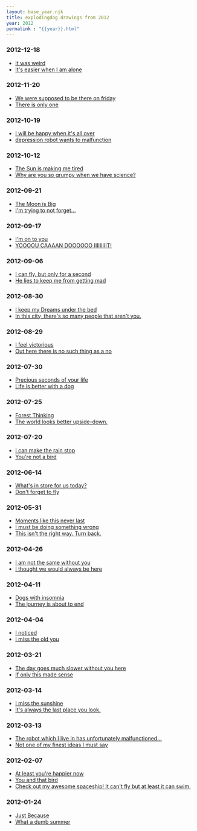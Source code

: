 ```yaml
---
layout: base_year.njk
title: explodingdog drawings from 2012
year: 2012
permalink : "{{year}}.html"
---
```


<div class='day'><h3>2012-12-18</h3><ul><!--46--><li><a href='/title/itwasweird.html'>It was weird</a></li> 
<!--45--><li><a href='/title/itseasierwhenimalone.html'>It's easier when I am alone</a></li> 
</ul></div>
<div class='day'><h3>2012-11-20</h3><ul><!--44--><li><a href='/title/weweresupposedtobethereonfriday.html'>We were supposed to be there on friday </a></li> 
<!--43--><li><a href='/title/thereisonlyone.html'>There is only one</a></li> 
</ul></div>
<div class='day'><h3>2012-10-19</h3><ul><!--42--><li><a href='/title/iwillbehappywhenitsallover.html'>I will be happy when it's all over</a></li> 
<!--41--><li><a href='/title/depressionrobotwantstomalfunction.html'>depression robot wants to malfunction</a></li> 
</ul></div>
<div class='day'><h3>2012-10-12</h3><ul><!--40--><li><a href='/title/thesunismakingmetired.html'>The Sun is making me tired</a></li> 
<!--39--><li><a href='/title/whyareyousogrumpywhenwehavescience.html'>Why are you so grumpy when we have science?</a></li> 
</ul></div>
<div class='day'><h3>2012-09-21</h3><ul><!--38--><li><a href='/title/themoonisbig.html'>The Moon is Big</a></li> 
<!--37--><li><a href='/title/imtryingtonotforget.html'>I'm trying to not forget...</a></li> 
</ul></div>
<div class='day'><h3>2012-09-17</h3><ul><!--36--><li><a href='/title/imontoyou.html'>I'm on to you</a></li> 
<!--35--><li><a href='/title/YOOOOUCAAAANDOOOOOOIIIIIIIIIT.html'>YOOOOU CAAAAN DOOOOOO IIIIIIIIIT!</a></li> 
</ul></div>
<div class='day'><h3>2012-09-06</h3><ul><!--34--><li><a href='/title/icanflybutonlyforasecond.html'>I can fly, but only for a second</a></li> 
<!--33--><li><a href='/title/heliestokeepmefromgettingmad.html'>He lies to keep me from getting mad</a></li> 
</ul></div>
<div class='day'><h3>2012-08-30</h3><ul><!--32--><li><a href='/title/ikeepmydreamsunderthebed.html'>I keep my Dreams under the bed</a></li> 
<!--31--><li><a href='/title/inthiscitytheressomanypeoplethatarentyou.html'>In this city, there's so many people that aren't you.</a></li> 
</ul></div>
<div class='day'><h3>2012-08-29</h3><ul><!--30--><li><a href='/title/ifeelvictorious.html'>I feel victorious</a></li> 
<!--29--><li><a href='/title/outheretheresnosuchthingasano.html'>Out here there is no such thing as a no</a></li> 
</ul></div>
<div class='day'><h3>2012-07-30</h3><ul><!--28--><li><a href='/title/precioussecondsofyourlife.html'>Precious seconds of your life</a></li> 
<!--27--><li><a href='/title/lifeisbetterwithadog.html'>Life is better with a dog</a></li> 
</ul></div>
<div class='day'><h3>2012-07-25</h3><ul><!--26--><li><a href='/title/forestthinking.html'>Forest Thinking</a></li> 
<!--25--><li><a href='/title/theworldlooksbetterupsidedown.html'>The world looks better upside-down.</a></li> 
</ul></div>
<div class='day'><h3>2012-07-20</h3><ul><!--24--><li><a href='/title/icanmaketherainstop.html'>I can make the rain stop</a></li> 
<!--23--><li><a href='/title/youarenotabird.html'>You're not a bird</a></li> 
</ul></div>
<div class='day'><h3>2012-06-14</h3><ul><!--22--><li><a href='/title/whatsinstoreforustoday.html'>What's in store for us today?</a></li> 
<!--21--><li><a href='/title/dontforgettofly.html'>Don't forget to fly</a></li> 
</ul></div>
<div class='day'><h3>2012-05-31</h3><ul><!--20--><li><a href='/title/momentslikethisneverlast.html'>Moments like this never last</a></li> 
<!--19--><li><a href='/title/imustbedoingsomethingwrong.html'>I must be doing something wrong</a></li> 
<!--18--><li><a href='/title/thisisnttherightwayturnback.html'>This isn't the right way. Turn back.</a></li> 
</ul></div>
<div class='day'><h3>2012-04-26</h3><ul><!--17--><li><a href='/title/iamnotthesamewithoutyou.html'>I am not the same without you</a></li> 
<!--16--><li><a href='/title/ithoughtwewouldalwaysbehere.html'>I thought we would always be here</a></li> 
</ul></div>
<div class='day'><h3>2012-04-11</h3><ul><!--15--><li><a href='/title/dogswithinsomnia.html'>Dogs with insomnia</a></li> 
<!--14--><li><a href='/title/thejourneyisabouttoend.html'>The journey is about to end</a></li> 
</ul></div>
<div class='day'><h3>2012-04-04</h3><ul><!--13--><li><a href='/title/inoticed.html'>I noticed</a></li> 
<!--12--><li><a href='/title/imisstheoldyou.html'>I miss the old you</a></li> 
</ul></div>
<div class='day'><h3>2012-03-21</h3><ul><!--11--><li><a href='/title/thedaygoessomuchslowerwithoutyouhere.html'>The day goes much slower without you here</a></li> 
<!--10--><li><a href='/title/ifonlythismadesense.html'>If only this made sense</a></li> 
</ul></div>
<div class='day'><h3>2012-03-14</h3><ul><!--9--><li><a href='/title/imissthesunshine.html'>I miss the sunshine</a></li> 
<!--8--><li><a href='/title/itsalwaysthelastplaceyoulook.html'>It's always the last place you look.</a></li> 
</ul></div>
<div class='day'><h3>2012-03-13</h3><ul><!--7--><li><a href='/title/therobotwhichiliveinhasunfortunatelymalfunctioned.html'>The robot which I live in has unfortunately malfunctioned...</a></li> 
<!--6--><li><a href='/title/notoneofmyfinestideasimustsay.html'>Not one of my finest ideas I must say</a></li> 
</ul></div>
<div class='day'><h3>2012-02-07</h3><ul><!--5--><li><a href='/title/atleastyourehappiernow.html'>At least you're happier now</a></li> 
<!--4--><li><a href='/title/youandthatbird.html'>You and that bird</a></li> 
<!--3--><li><a href='/title/checkoutmyspaceship.html'>Check out my awesome spaceship! It can't fly but at least it can swim.</a></li> 
</ul></div>
<div class='day'><h3>2012-01-24</h3><ul><!--2--><li><a href='/title/justbecause.html'>Just Because</a></li> 
<!--1--><li><a href='/title/whatadumbsummer.html'>What a dumb summer</a></li> 
</ul></div>
